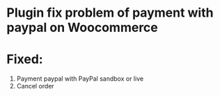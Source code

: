 # Plugin fix problem of payment with paypal on Woocommerce
# Fixed:
1. Payment paypal with PayPal sandbox or live
2. Cancel order
